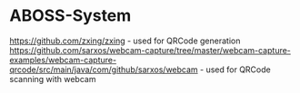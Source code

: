 # ABOSS-System
https://github.com/zxing/zxing - used for QRCode generation
https://github.com/sarxos/webcam-capture/tree/master/webcam-capture-examples/webcam-capture-qrcode/src/main/java/com/github/sarxos/webcam - used for QRCode scanning with webcam
